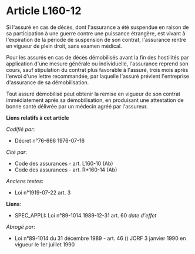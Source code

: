 # Article L160-12

Si l'assuré en cas de décès, dont l'assurance a été suspendue en raison de sa participation à une guerre contre une puissance
étrangère, est vivant à l'expiration de la période de suspension de son contrat, l'assurance rentre en vigueur de plein
droit, sans examen médical.

Pour les assurés en cas de décès démobilisés avant la fin des hostilités par application d'une mesure générale ou
individuelle, l'assurance reprend son cours, sauf stipulation du contrat plus favorable à l'assuré, trois mois après l'envoi
d'une lettre recommandée, par laquelle l'assuré prévient l'entreprise d'assurance de sa démobilisation.

Tout assuré démobilisé peut obtenir la remise en vigueur de son contrat immédiatement après sa démobilisation, en produisant
une attestation de bonne santé délivrée par un médecin agréé par l'assureur.

**Liens relatifs à cet article**

_Codifié par_:

  - Décret n°76-666 1976-07-16

_Cité par_:

  - Code des assurances - art. L160-10 (Ab)
  - Code des assurances - art. R*160-14 (Ab)

_Anciens textes_:

  - Loi n°1919-07-22 art. 3

**Liens**:

  - SPEC_APPLI: Loi n°89-1014 1989-12-31 art. 60 *date d'effet*

_Abrogé par_:

  - Loi n°89-1014 du 31 décembre 1989 - art. 46 () JORF 3 janvier 1990 en vigueur le 1er juillet 1990
